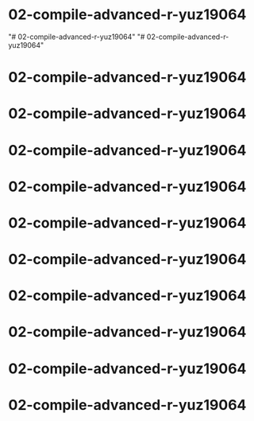 # 02-compile-advanced-r-yuz19064
"# 02-compile-advanced-r-yuz19064" 
"# 02-compile-advanced-r-yuz19064" 
# 02-compile-advanced-r-yuz19064
# 02-compile-advanced-r-yuz19064
# 02-compile-advanced-r-yuz19064
# 02-compile-advanced-r-yuz19064
# 02-compile-advanced-r-yuz19064
# 02-compile-advanced-r-yuz19064
# 02-compile-advanced-r-yuz19064
# 02-compile-advanced-r-yuz19064
# 02-compile-advanced-r-yuz19064
# 02-compile-advanced-r-yuz19064
